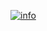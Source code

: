 [![info](https://img.shields.io/static/v1?label=瑞安航空&message=Aqaba%20Jordan%20-%20雅典%2021.99%20€%20&color=red)](https://www.ryanair.com/cn/zh/cheap-flights/aqaba-to-athens?out-from-date=2020-03-13&out-to-date=2020-03-13&budget=150)